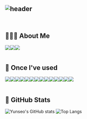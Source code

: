 <div align="left">
  
![header](https://capsule-render.vercel.app/api?type=waving&color=timeGradient&text=Here%20is%20Yunseo's%20GitHub%20👋&animation=twinkling&fontSize=35&fontAlignY=40&fontAlign=40&height=250)
---


 
<br>

## 🙋🏻‍♀️ About Me
<div style="display:flex; flex-direction:row;">
  <a href="mailto:choeyunseo4060@naver.com">
        <img src="https://img.shields.io/badge/Naver-00ED00?style=for-the-badge&logo=Naver&logoColor=white"> 
  </a>
  <a href="https://velog.io/@choeyunseo">
        <img src="https://img.shields.io/badge/velog-20C997?style=for-the-badge&logo=Velog&logoColor=white"> 
  </a>
  <a href="https://www.notion.so/API-307ab2bcb9794b05b6dd56304dae9faf">
        <img src="https://img.shields.io/badge/Notion-9999FF?style=for-the-badge&logo=Notion&logoColor=white"> 
  </a>
</div><br>
    
## 🔨 Once I've used 
<div style="display:flex; flex-direction:row;">
    <img src="https://img.shields.io/badge/c-A8B9CC?style=for-the-badge&logo=c&logoColor=white"> 
    <img src="https://img.shields.io/badge/c++-00599C?style=for-the-badge&logo=c++&logoColor=white"> 
    <img src="https://img.shields.io/badge/python-3776AB?style=for-the-badge&logo=Python&logoColor=white"> 
    <img src="https://img.shields.io/badge/swift-F05138?style=for-the-badge&logo=Swift&logoColor=white">   
    <br>
    <img src="https://img.shields.io/badge/html5-E34F26?style=for-the-badge&logo=HTML&logoColor=white"> 
    <img src="https://img.shields.io/badge/css-A8B9CC?style=for-the-badge&logo=css&logoColor=white">
    <img src="https://img.shields.io/badge/javascript-F7DF1E?style=for-the-badge&logo=JavaScript&logoColor=white">
    <br>
    <img src="https://img.shields.io/badge/django-092E20?style=for-the-badge&logo=Django&logoColor=white"> 
    <img src="https://img.shields.io/badge/express.js-000000?style=for-the-badge&logo=expree.js&logoColor=white"> 
    <br>
    <img src="https://img.shields.io/badge/mysql-4479A1?style=for-the-badge&logo=mysql&logoColor=white">
    <img src="https://img.shields.io/badge/linux-FCC624?style=for-the-badge&logo=linux&logoColor=black"> 
    <img src="https://img.shields.io/badge/apache tomcat-F8DC75?style=for-the-badge&logo=apachetomcat&logoColor=black">
    <br>
    <img src="https://img.shields.io/badge/Amazon RDS-527FFF?style=for-the-badge&logo=amazon rds&logoColor=white">
    <img src="https://img.shields.io/badge/Google GCP-FFF9F9?style=for-the-badge&logo=google&logoColor=black">
    <br>
</div><br>

## 🌱 GitHub Stats
![Yunseo's GitHub stats](https://github-readme-stats.vercel.app/api?username=YunseoChoe&show_icons=true&theme=radical)
![Top Langs](https://github-readme-stats.vercel.app/api/top-langs/?username=YunseoChoe&layout=compact&theme=dracula)



</div>

<!--
**YunseoChoe/YunseoChoe** is a ✨ _special_ ✨ repository because its `README.md` (this file) appears on your GitHub profile.

Here are some ideas to get you started:

- 🔭 I’m currently working on ...
- 🌱 I’m currently learning ...
- 👯 I’m looking to collaborate on ...
- 🤔 I’m looking for help with ...
- 💬 Ask me about ...
- 📫 How to reach me: ...
- 😄 Pronouns: ...
- ⚡ Fun fact: ...
-->

